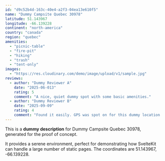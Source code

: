 ```yaml
---
id: "d9c52b4d-163c-40e4-a2f3-04ea13e610f5"
name: "Dummy Campsite Quebec 30978"
latitude: 51.143967
longitude: -66.139228
continent: "north-america"
country: "canada"
region: "quebec"
amenities:
  - "picnic-table"
  - "fire-pit"
  - "hiking"
  - "trash"
  - "tent-only"
images:
  - "https://res.cloudinary.com/demo/image/upload/v1/sample.jpg"
reviews:
  - author: "Dummy Reviewer A"
    date: "2025-06-013"
    rating: 5
    comment: "A nice, quiet dummy spot with some basic amenities."
  - author: "Dummy Reviewer B"
    date: "2025-09-09"
    rating: 4
    comment: "Found it easily. GPS was spot on for this dummy location."
---
```


This is a **dummy description** for Dummy Campsite Quebec 30978, generated for the proof of concept.

It provides a serene environment, perfect for demonstrating how SvelteKit can handle a large number of static pages. The coordinates are 51.143967, -66.139228.
